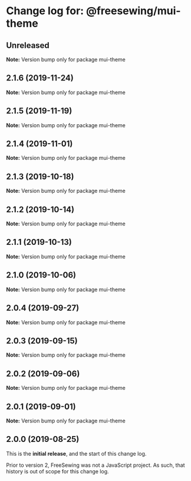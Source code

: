 # Change log for: @freesewing/mui-theme


## Unreleased

**Note:** Version bump only for package mui-theme


## 2.1.6 (2019-11-24)

**Note:** Version bump only for package mui-theme


## 2.1.5 (2019-11-19)

**Note:** Version bump only for package mui-theme


## 2.1.4 (2019-11-01)

**Note:** Version bump only for package mui-theme


## 2.1.3 (2019-10-18)

**Note:** Version bump only for package mui-theme


## 2.1.2 (2019-10-14)

**Note:** Version bump only for package mui-theme


## 2.1.1 (2019-10-13)

**Note:** Version bump only for package mui-theme


## 2.1.0 (2019-10-06)

**Note:** Version bump only for package mui-theme


## 2.0.4 (2019-09-27)

**Note:** Version bump only for package mui-theme


## 2.0.3 (2019-09-15)

**Note:** Version bump only for package mui-theme


## 2.0.2 (2019-09-06)

**Note:** Version bump only for package mui-theme


## 2.0.1 (2019-09-01)

**Note:** Version bump only for package mui-theme




## 2.0.0 (2019-08-25)

This is the **initial release**, and the start of this change log.

Prior to version 2, FreeSewing was not a JavaScript project.
As such, that history is out of scope for this change log.
